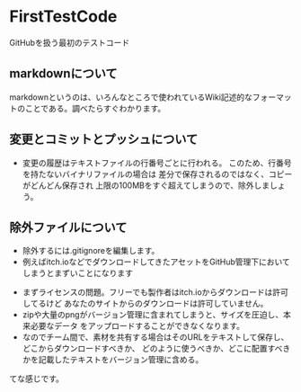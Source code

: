 # FirstTestCode
GitHubを扱う最初のテストコード
## markdownについて
markdownというのは、いろんなところで使われているWiki記述的なフォーマットのことである。調べたらすぐわかります。
## 変更とコミットとプッシュについて
- 変更の履歴はテキストファイルの行番号ごとに行われる。
このため、行番号を持たないバイナリファイルの場合は
差分で保存されるのではなく、コピーがどんどん保存され
上限の100MBをすぐ超えてしまうので、除外しましょう。
## 除外ファイルについて
- 除外するには.gitignoreを編集します。
- 例えばitch.ioなどでダウンロードしてきたアセットをGitHub管理下においてしまうとまずいことになります
+ まずライセンスの問題。フリーでも製作者はitch.ioからダウンロードは許可してるけど
	あなたのサイトからのダウンロードは許可していません。
+ zipや大量のpngがバージョン管理に含まれてしまうと、サイズを圧迫し、本来必要なデータ
	をアップロードすることができなくなります。
+ なのでチーム間で、素材を共有する場合はそのURLをテキストして保存し、どこからダウンロードすべきか、
	どのように使うべきか、どこに配置すべきかを記載したテキストをバージョン管理に含める。
	


てな感じです。
